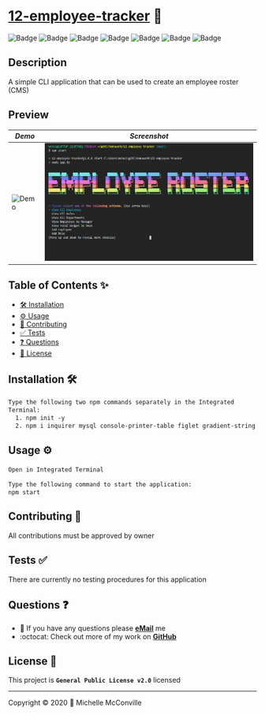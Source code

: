 # [12-employee-tracker](tbd) 🔗

![Badge](https://8nxhgwjcvhpi.runkit.sh)
![Badge](https://wwmc4jkshecn.runkit.sh)
![Badge](https://e97ih4d3n516.runkit.sh)
![Badge](https://mlqa5dts7wqy.runkit.sh)
![Badge](https://fmc3nq4v4w6e.runkit.sh)
![Badge](https://1c8nmj421vly.runkit.sh)
![Badge](https://img.shields.io/badge/license-GPL%20v2-0526fc)

## Description

A simple CLI application that can be used to create an employee roster (CMS)

## Preview

| <div align="center">***Demo***</div>| <div align="center">***Screenshot***</div>|
| ----------------------------------- | ----------------------------------------- |
| ![Demo](./docs/walkThru-12.gif)     | ![SC](./docs/employeeTracker.jpg)         |

## Table of Contents ✨

* [🛠️ Installation](#installation)
* [⚙️ Usage](#usage)
* [🤝 Contributing](#contributing)
* [✅ Tests](#tests)
* [❓ Questions](#questions)
* [📝 License](#license)

## Installation 🛠️ <a name="installation"></a>

```node
Type the following two npm commands separately in the Integrated Terminal:
  1. npm init -y
  2. npm i inquirer mysql console-printer-table figlet gradient-string
```

## Usage ⚙️ <a name="usage"></a>

`Open in Integrated Terminal`

```node
Type the following command to start the application:
npm start
```

## Contributing 🤝 <a name="contributing"></a>

All contributions must be approved by owner

## Tests ✅ <a name="tests"></a>

There are currently no testing procedures for this application

## Questions ❓ <a name="questions"></a>

* 📧 If you have any questions please [**eMail**](mailto:dev.mchel@gmail.com) me
* :octocat: Check out more of my work on [**GitHub**](https://github.com/MichelleMcConville)

## License 📝 <a name="license"></a>

This project is **`General Public License v2.0`** licensed

---

 Copyright ©️ 2020 🌷 Michelle McConville
